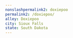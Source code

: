 ```yaml
---
﻿nonslashpermalink2: doxiepoo
permalink2: /doxiepoo/
alley: Doxiepoo
city: Sioux Falls
state: South Dakota
---
```

